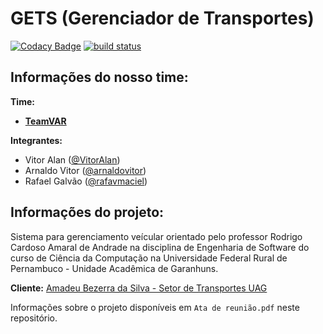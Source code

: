 # **GETS (Gerenciador de Transportes)**

[![Codacy Badge](https://api.codacy.com/project/badge/Grade/c5464d04db5b4bf59a11c2bc94eea3e9)](https://www.codacy.com/manual/VitorAlan/GETS?utm_source=github.com&amp;utm_medium=referral&amp;utm_content=VitorAlan/GETS&amp;utm_campaign=Badge_Grade)
[![build status](
  http://img.shields.io/travis/GestaoTransportesUag/GETS/master.svg?style=flat)](
 https://travis-ci.org/GestaoTransportesUag/GETS)
## Informações do nosso time:

**Time:**
* [**TeamVAR**](https://github.com/orgs/GestaoTransportesUag/teams/teamvar)

**Integrantes:**
* Vitor Alan ([@VitorAlan](https://github.com/VitorAlan))
* Arnaldo Vitor ([@arnaldovitor](https://github.com/arnaldovitor))
* Rafael Galvão ([@rafavmaciel](https://github.com/rafamaciel)) 


## Informações do projeto:

Sistema para gerenciamento veícular orientado pelo professor Rodrigo Cardoso Amaral de Andrade na disciplina de Engenharia de Software do curso de Ciência da Computação na Universidade Federal Rural de Pernambuco - Unidade Acadêmica de Garanhuns.

**Cliente:** [Amadeu Bezerra da Silva - Setor de Transportes UAG](https://goo.gl/maps/i3tb1LyxfXpN8HMQ8)

Informações sobre o projeto disponíveis em `Ata de reunião.pdf` neste repositório.
